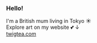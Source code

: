 ### Hello!

I'm a British mum living in Tokyo ☀️<br /> 
Explore art on my website 💕 ↓<br />
<a target="_blank" href="https://twigtea.com" target="_blank">twigtea.com</a>

<!--
**gracekishino/gracekishino** is a ✨ _special_ ✨ repository because its `README.md` (this file) appears on your GitHub profile.

Here are some ideas to get you started:

- 🔭 I’m currently working on ...
- 🌱 I’m currently learning ...
- 👯 I’m looking to collaborate on ...
- 🤔 I’m looking for help with ...
- 💬 Ask me about ...
- 📫 How to reach me: ...
- 😄 Pronouns: ...
- ⚡ Fun fact: ...
-->
